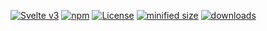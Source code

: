 [![Svelte v3](https://img.shields.io/badge/svelte-v3-orange.svg)](https://svelte.dev)
[![npm](https://img.shields.io/npm/v/konsum-frontend-svelte.svg)](https://www.npmjs.com/package/konsum-frontend-svelte)
[![License](https://img.shields.io/badge/License-BSD%203--Clause-blue.svg)](https://opensource.org/licenses/BSD-3-Clause)
[![minified size](https://badgen.net/bundlephobia/min/konsum-frontend-svelte)](https://bundlephobia.com/result?p=konsum-frontend-svelte)
[![downloads](http://img.shields.io/npm/dm/konsum-frontend-svelte.svg?style=flat-square)](https://npmjs.org/package/konsum-frontend-svelte)
